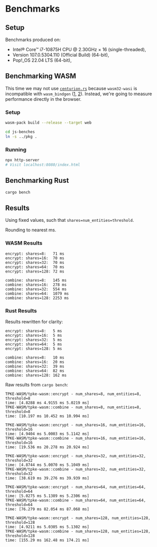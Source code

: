 # Benchmarks

## Setup

Benchmarks produced on:

- Intel® Core™ i7-10875H CPU @ 2.30GHz × 16 (single-threaded),
- Version 107.0.5304.110 (Official Build) (64-bit),
- Pop!\_OS 22.04 LTS (64-bit),

## Benchmarking WASM

This time we may not use [`centurion.rs`](https://github.com/bheisler/criterion.rs/blob/version-0.4/book/src/user_guide/wasi.md#webasseblywasi-benchmarking) because `wasm32-wasi` is incompatible with `wasm_bindgen` ([1](https://github.com/rustwasm/wasm-bindgen/issues/2554), [2](https://github.com/bevyengine/bevy/discussions/5908?sort=new)). Instead, we're going to measure performance directly in the browser.

### Setup

```bash
wasm-pack build --release --target web

cd js-benches
ln -s ../pkg .
```

### Running

```bash
npx http-server
# Visit localhost:8080/index.html
```

## Benchmarking Rust

```bash
cargo bench
```

## Results

Using fixed values, such that `shares=num_entities=threshold`.

Rounding to nearest ms.

### WASM Results

```
encrypt: shares=8:   71 ms
encrypt: shares=16:  70 ms
encrypt: shares=32:  70 ms
encrypt: shares=64:  70 ms
encrypt: shares=128: 72 ms

combine: shares=8:   145 ms
combine: shares=16:  278 ms
combine: shares=32:  554 ms
combine: shares=64:  1079 ms
combine: shares=128: 2253 ms
```

### Rust Results

Results rewritten for clarity:

```
encrypt: shares=8:   5 ms
encrypt: shares=16:  5 ms
encrypt: shares=32:  5 ms
encrypt: shares=64:  5 ms
encrypt: shares=128: 5 ms

combine: shares=8:   10 ms
combine: shares=16:  20 ms
combine: shares=32:  39 ms
combine: shares=64:  82 ms
combine: shares=128: 162 ms
```

Raw results from `cargo bench`:

```
TPKE-WASM/tpke-wasm::encrypt - num_shares=8, num_entities=8, threshold=8
time: [4.8288 ms 4.9155 ms 5.0219 ms]
TPKE-WASM/tpke-wasm::combine - num_shares=8, num_entities=8, threshold=8
time: [10.197 ms 10.452 ms 10.994 ms]

TPKE-WASM/tpke-wasm::encrypt - num_shares=16, num_entities=16, threshold=16
time: [4.9404 ms 5.0003 ms 5.1142 ms]
TPKE-WASM/tpke-wasm::combine - num_shares=16, num_entities=16, threshold=16
time: [19.536 ms 20.278 ms 20.924 ms]

TPKE-WASM/tpke-wasm::encrypt - num_shares=32, num_entities=32, threshold=32
time: [4.8744 ms 5.0070 ms 5.1049 ms]
TPKE-WASM/tpke-wasm::combine - num_shares=32, num_entities=32, threshold=32
time: [38.619 ms 39.276 ms 39.939 ms]

TPKE-WASM/tpke-wasm::encrypt - num_shares=64, num_entities=64, threshold=64
time: [5.0275 ms 5.1389 ms 5.2306 ms]
TPKE-WASM/tpke-wasm::combine - num_shares=64, num_entities=64, threshold=64
time: [76.279 ms 82.054 ms 87.068 ms]

TPKE-WASM/tpke-wasm::encrypt - num_shares=128, num_entities=128, threshold=128
time: [4.9211 ms 5.0305 ms 5.1302 ms]
TPKE-WASM/tpke-wasm::combine - num_shares=128, num_entities=128, threshold=128
time: [155.29 ms 162.48 ms 174.21 ms]
```

